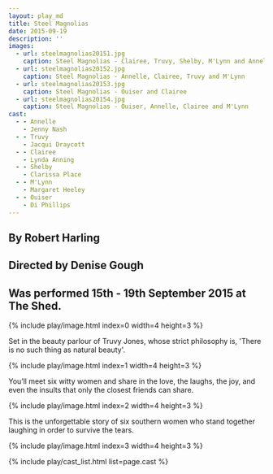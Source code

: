 ```yaml
---
layout: play_md
title: Steel Magnolias
date: 2015-09-19
description: ''
images:
  - url: steelmagnolias20151.jpg
    caption: Steel Magnolias - Clairee, Truvy, Shelby, M'Lynn and Annelle
  - url: steelmagnolias20152.jpg
    caption: Steel Magnolias - Annelle, Clairee, Truvy and M'Lynn
  - url: steelmagnolias20153.jpg
    caption: Steel Magnolias - Ouiser and Clairee
  - url: steelmagnolias20154.jpg
    caption: Steel Magnolias - Ouiser, Annelle, Clairee and M'Lynn
cast:
  - - Annelle
    - Jenny Nash
  - - Truvy
    - Jacqui Draycott
  - - Clairee
    - Lynda Anning
  - - Shelby
    - Clarissa Place
  - - M'Lynn
    - Margaret Heeley
  - - Ouiser
    - Di Phillips
---
```


## By Robert Harling

## Directed by Denise Gough

## Was performed 15th - 19th September 2015 at The Shed.

{% include play/image.html index=0 width=4 height=3 %}

Set in the beauty parlour of Truvy Jones, whose strict philosophy is, 'There is no such thing as natural beauty'.

{% include play/image.html index=1 width=4 height=3 %}

You’ll meet six witty women and share in the love, the laughs, the joy, and even the insults that only the closest friends can share.

{% include play/image.html index=2 width=4 height=3 %}

This is the unforgettable story of six southern women who stand together laughing in order to survive the tears.

{% include play/image.html index=3 width=4 height=3 %}

{% include play/cast_list.html list=page.cast %}
